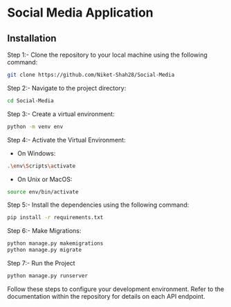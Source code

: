 
# Social Media Application




## Installation

Step 1:- Clone the repository to your local machine using the following command:

```bash
git clone https://github.com/Niket-Shah28/Social-Media
```
Step 2:- Navigate to the project directory:

```bash
cd Social-Media
```
Step 3:- Create a virtual environment:

```bash
python -m venv env
```
Step 4:- Activate the Virtual Environment:

* On Windows:
    
```bash
.\env\Scripts\activate
```

* On Unix or MacOS:

```bash
source env/bin/activate
```

Step 5:- Install the dependencies using the following command:

```bash
pip install -r requirements.txt
```
Step 6:- Make Migrations:

```bash
python manage.py makemigrations
python manage.py migrate
```

Step 7:- Run the Project

```bash
python manage.py runserver
```
Follow these steps to configure your development environment. Refer to the documentation within the repository for details on each API endpoint.



